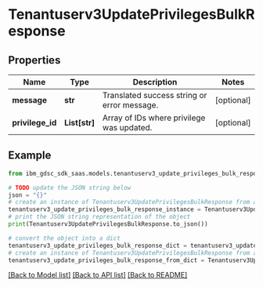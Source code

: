 # Tenantuserv3UpdatePrivilegesBulkResponse


## Properties

Name | Type | Description | Notes
------------ | ------------- | ------------- | -------------
**message** | **str** | Translated success string or error message. | [optional] 
**privilege_id** | **List[str]** | Array of IDs where privilege was updated. | [optional] 

## Example

```python
from ibm_gdsc_sdk_saas.models.tenantuserv3_update_privileges_bulk_response import Tenantuserv3UpdatePrivilegesBulkResponse

# TODO update the JSON string below
json = "{}"
# create an instance of Tenantuserv3UpdatePrivilegesBulkResponse from a JSON string
tenantuserv3_update_privileges_bulk_response_instance = Tenantuserv3UpdatePrivilegesBulkResponse.from_json(json)
# print the JSON string representation of the object
print(Tenantuserv3UpdatePrivilegesBulkResponse.to_json())

# convert the object into a dict
tenantuserv3_update_privileges_bulk_response_dict = tenantuserv3_update_privileges_bulk_response_instance.to_dict()
# create an instance of Tenantuserv3UpdatePrivilegesBulkResponse from a dict
tenantuserv3_update_privileges_bulk_response_from_dict = Tenantuserv3UpdatePrivilegesBulkResponse.from_dict(tenantuserv3_update_privileges_bulk_response_dict)
```
[[Back to Model list]](../README.md#documentation-for-models) [[Back to API list]](../README.md#documentation-for-api-endpoints) [[Back to README]](../README.md)


